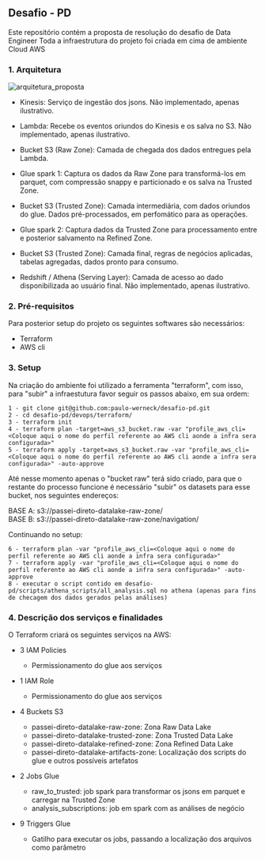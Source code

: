 ## Desafio - PD

Este repositório contém a proposta de resolução do desafio de Data Engineer
Toda a infraestrutura do projeto foi criada em cima de ambiente Cloud AWS

<h3> 1. Arquitetura </h3>

![arquitetura_proposta](https://public-bkt-geral.s3.amazonaws.com/teste.png)

- Kinesis: Serviço de ingestão dos jsons. Não implementado, apenas ilustrativo.
- Lambda: Recebe os eventos oriundos do Kinesis e os salva no S3. Não implementado, apenas ilustrativo.
- Bucket S3 (Raw Zone): Camada de chegada dos dados entregues pela Lambda.
- Glue spark 1: Captura os dados da Raw Zone para transformá-los em parquet, com compressão snappy e particionado e os salva na Trusted Zone.
- Bucket S3 (Trusted Zone): Camada intermediária, com dados oriundos do glue. Dados pré-processados, em perfomático para as operações.
- Glue spark 2: Captura dados da Trusted Zone para processamento entre e posterior salvamento na Refined Zone.
- Bucket S3 (Trusted Zone): Camada final, regras de negócios aplicadas, tabelas agregadas, dados pronto para consumo.

- Redshift / Athena (Serving Layer): Camada de acesso ao dado disponibilizada ao usuário final. Não implementado, apenas ilustrativo.


<h3> 2. Pré-requisitos </h3>

Para posterior setup do projeto os seguintes softwares são necessários:

- Terraform
- AWS cli


<h3> 3. Setup </h3>

Na criação do ambiente foi utilizado a ferramenta "terraform", com isso, para "subir" a infraestutura favor seguir os passos abaixo, em sua ordem:

    1 - git clone git@github.com:paulo-werneck/desafio-pd.git
    2 - cd desafio-pd/devops/terraform/
    3 - terraform init
    4 - terraform plan -target=aws_s3_bucket.raw -var "profile_aws_cli=<Coloque aqui o nome do perfil referente ao AWS cli aonde a infra sera configurada>"
    5 - terraform apply -target=aws_s3_bucket.raw -var "profile_aws_cli=<Coloque aqui o nome do perfil referente ao AWS cli aonde a infra sera configurada>" -auto-approve

Até nesse momento apenas o "bucket raw" terá sido criado, para que o restante do processo funcione é necessário "subir"
os datasets para esse bucket, nos seguintes endereços:

 BASE A: s3://passei-direto-datalake-raw-zone/ <br> 
 BASE B: s3://passei-direto-datalake-raw-zone/navigation/ 

Continuando no setup:

    6 - terraform plan -var "profile_aws_cli=<Coloque aqui o nome do perfil referente ao AWS cli aonde a infra sera configurada>"
    7 - terraform apply -var "profile_aws_cli=<Coloque aqui o nome do perfil referente ao AWS cli aonde a infra sera configurada>" -auto-approve
    8 - executar o script contido em desafio-pd/scripts/athena_scripts/all_analysis.sql no athena (apenas para fins de checagem dos dados gerados pelas análises)


<h3> 4. Descrição dos serviços e finalidades </h3>

O Terraform criará os seguintes serviços na AWS:

- 3 IAM Policies
  - Permissionamento do glue aos serviços

- 1 IAM Role
  - Permissionamento do glue aos serviços

- 4 Buckets S3
  - passei-direto-datalake-raw-zone: Zona Raw Data Lake
  - passei-direto-datalake-trusted-zone: Zona Trusted Data Lake
  - passei-direto-datalake-refined-zone: Zona Refined Data Lake
  - passei-direto-datalake-artifacts-zone: Localização dos scripts do glue e outros possíveis artefatos
  
- 2 Jobs Glue
  - raw_to_trusted: job spark para transformar os jsons em parquet e carregar na Trusted Zone  
  - analysis_subscriptions: job em spark com as análises de negócio 

- 9 Triggers Glue
    - Gatilho para executar os jobs, passando a localização dos arquivos como parâmetro